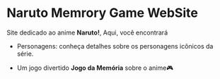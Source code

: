 ﻿# Naruto Memrory Game WebSite

 <p>Site dedicado ao anime <strong>Naruto!</strong>, Aqui, você encontrará</p>
 <ul>
   <li>
     <p> Personagens: conheça detalhes sobre os personagens icônicos da série.</p>
   </li>
   <li>
      <p>Um jogo divertido <strong>Jogo da Memória</strong> sobre o anime🎮</p>
   </li>
 </ul>
 

